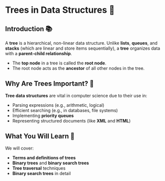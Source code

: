#  **Trees in Data Structures** 🌳

##  Introduction 📚

A **tree** is a hierarchical, non-linear data structure.
Unlike **lists**, **queues**, and **stacks** (which are linear and store items sequentially), a **tree** organizes data with a **parent-child relationship**.

* The **top node** in a tree is called the **root node**.
* The root node acts as the **ancestor** of all other nodes in the tree.

##  Why Are Trees Important? 🚀

**Tree data structures** are vital in computer science due to their use in:

* Parsing expressions (e.g., arithmetic, logical)
* Efficient searching (e.g., in databases, file systems)
* Implementing **priority queues**
* Representing structured documents (like **XML** and **HTML**)

##  What You Will Learn 📝

We will cover:

* **Terms and definitions of trees**
* **Binary trees** and **binary search trees**
* **Tree traversal** techniques
* **Binary search trees** in detail

